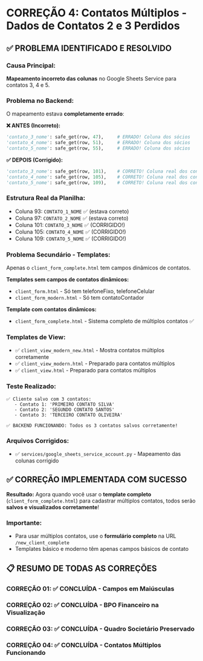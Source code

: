 # CORREÇÃO 4: Contatos Múltiplos - Dados de Contatos 2 e 3 Perdidos

## ✅ PROBLEMA IDENTIFICADO E RESOLVIDO

### **Causa Principal:**
**Mapeamento incorreto das colunas** no Google Sheets Service para contatos 3, 4 e 5.

### **Problema no Backend:**
O mapeamento estava **completamente errado**:

**❌ ANTES (Incorreto):**
```python
'contato_3_nome': safe_get(row, 47),     # ERRADO! Coluna dos sócios
'contato_4_nome': safe_get(row, 51),     # ERRADO! Coluna dos sócios  
'contato_5_nome': safe_get(row, 55),     # ERRADO! Coluna dos sócios
```

**✅ DEPOIS (Corrigido):**
```python
'contato_3_nome': safe_get(row, 101),    # CORRETO! Coluna real dos contatos
'contato_4_nome': safe_get(row, 105),    # CORRETO! Coluna real dos contatos
'contato_5_nome': safe_get(row, 109),    # CORRETO! Coluna real dos contatos
```

### **Estrutura Real da Planilha:**
- Coluna 93: `CONTATO_1_NOME` ✅ (estava correto)
- Coluna 97: `CONTATO_2_NOME` ✅ (estava correto)
- Coluna 101: `CONTATO_3_NOME` ✅ (CORRIGIDO!)
- Coluna 105: `CONTATO_4_NOME` ✅ (CORRIGIDO!)
- Coluna 109: `CONTATO_5_NOME` ✅ (CORRIGIDO!)

### **Problema Secundário - Templates:**
Apenas o `client_form_complete.html` tem campos dinâmicos de contatos.

**Templates sem campos de contatos dinâmicos:**
- `client_form.html` - Só tem telefoneFixo, telefoneCelular
- `client_form_modern.html` - Só tem contatoContador

**Template com contatos dinâmicos:**
- `client_form_complete.html` - Sistema completo de múltiplos contatos ✅

### **Templates de View:**
- ✅ `client_view_modern_new.html` - Mostra contatos múltiplos corretamente
- ✅ `client_view_modern.html` - Preparado para contatos múltiplos
- ✅ `client_view.html` - Preparado para contatos múltiplos

### **Teste Realizado:**
```
✅ Cliente salvo com 3 contatos:
   - Contato 1: 'PRIMEIRO CONTATO SILVA'
   - Contato 2: 'SEGUNDO CONTATO SANTOS'  
   - Contato 3: 'TERCEIRO CONTATO OLIVEIRA'

✅ BACKEND FUNCIONANDO: Todos os 3 contatos salvos corretamente!
```

### **Arquivos Corrigidos:**
- ✅ `services/google_sheets_service_account.py` - Mapeamento das colunas corrigido

## ✅ CORREÇÃO IMPLEMENTADA COM SUCESSO

**Resultado:** Agora quando você usar o **template completo** (`client_form_complete.html`) para cadastrar múltiplos contatos, todos serão **salvos e visualizados corretamente**!

### **Importante:**
- Para usar múltiplos contatos, use o **formulário completo** na URL `/new_client_complete`
- Templates básico e moderno têm apenas campos básicos de contato

## 📋 RESUMO DE TODAS AS CORREÇÕES

### **CORREÇÃO 01:** ✅ CONCLUÍDA - Campos em Maiúsculas
### **CORREÇÃO 02:** ✅ CONCLUÍDA - BPO Financeiro na Visualização
### **CORREÇÃO 03:** ✅ CONCLUÍDA - Quadro Societário Preservado  
### **CORREÇÃO 04:** ✅ CONCLUÍDA - Contatos Múltiplos Funcionando
